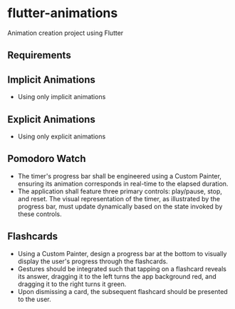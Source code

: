 # flutter-animations

Animation creation project using Flutter

## Requirements

## Implicit Animations

-   Using only implicit animations

## Explicit Animations

-   Using only explicit animations

## Pomodoro Watch

-   The timer's progress bar shall be engineered using a Custom Painter, ensuring its animation corresponds in real-time to the elapsed duration.
-   The application shall feature three primary controls: play/pause, stop, and reset. The visual representation of the timer, as illustrated by the progress bar, must update dynamically based on the state invoked by these controls.

## Flashcards

-   Using a Custom Painter, design a progress bar at the bottom to visually display the user's progress through the flashcards.
-   Gestures should be integrated such that tapping on a flashcard reveals its answer, dragging it to the left turns the app background red, and dragging it to the right turns it green.
-   Upon dismissing a card, the subsequent flashcard should be presented to the user.
